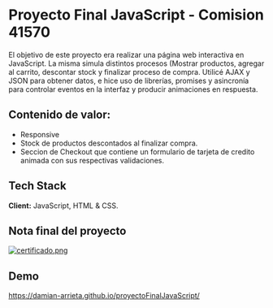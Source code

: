 # Proyecto Final JavaScript - Comision 41570

El objetivo de este proyecto era realizar una página web interactiva en JavaScript. La misma simula distintos procesos (Mostrar productos, agregar al carrito, descontar stock y finalizar proceso de compra. Utilicé AJAX y JSON para obtener datos, e hice uso de librerías, promises y asincronía para controlar eventos en la interfaz y producir animaciones en respuesta.

## Contenido de valor:

 - Responsive
 - Stock de productos descontados al finalizar compra.
 - Seccion de Checkout que contiene un formulario de tarjeta de credito animada con sus respectivas validaciones.

## Tech Stack

**Client:** JavaScript, HTML & CSS.

## Nota final del proyecto

[![certificado.png](https://i.postimg.cc/4xDsfzxM/633d892316c306000ecab158.png)](https://postimg.cc/MnmhtfRb)

## Demo

https://damian-arrieta.github.io/proyectoFinalJavaScript/
